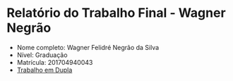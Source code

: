 # Relatório do Trabalho Final - Wagner Negrão 

* Nome completo: Wagner Felidré Negrão da Silva
* Nível: Graduação
* Matrícula: 201704940043
* [Trabalho em Dupla](https://github.com/wagnernegrao/tesl/blob/master/duplas/Dupla_RONALD_WAGNER.md)


## 
